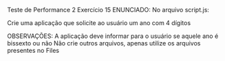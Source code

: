 Teste de Performance 2
Exercício 15
ENUNCIADO:
No arquivo script.js:

Crie uma aplicação que solicite ao usuário um ano com 4 dígitos

OBSERVAÇÕES:
A aplicação deve informar para o usuário se aquele ano é bissexto ou não
Não crie outros arquivos, apenas utilize os arquivos presentes no Files
